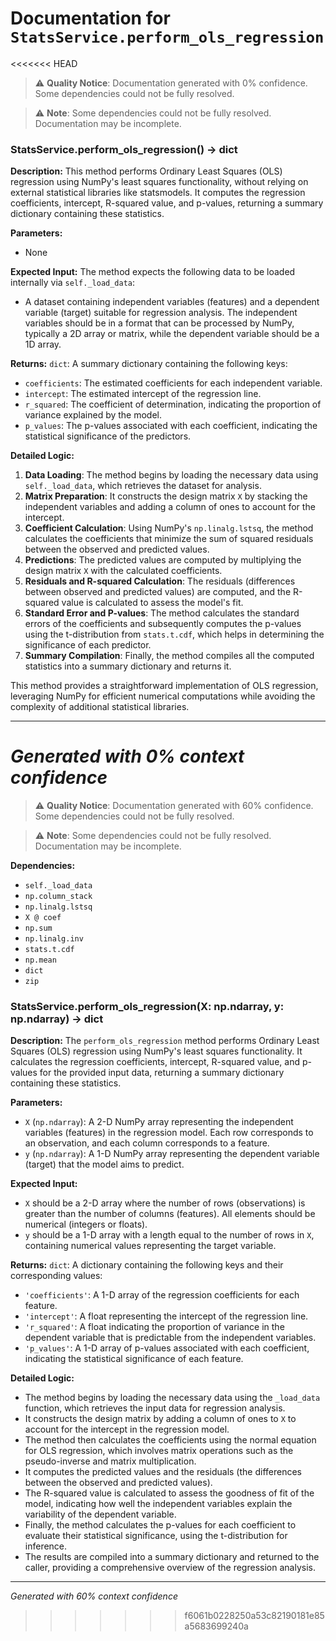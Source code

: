 # Documentation for `StatsService.perform_ols_regression`

<<<<<<< HEAD
> ⚠️ **Quality Notice**: Documentation generated with 0% confidence. Some dependencies could not be fully resolved.


> ⚠️ **Note**: Some dependencies could not be fully resolved. Documentation may be incomplete.
### StatsService.perform_ols_regression() -> dict

**Description:**
This method performs Ordinary Least Squares (OLS) regression using NumPy's least squares functionality, without relying on external statistical libraries like statsmodels. It computes the regression coefficients, intercept, R-squared value, and p-values, returning a summary dictionary containing these statistics.

**Parameters:**
- None

**Expected Input:**
The method expects the following data to be loaded internally via `self._load_data`:
- A dataset containing independent variables (features) and a dependent variable (target) suitable for regression analysis. The independent variables should be in a format that can be processed by NumPy, typically a 2D array or matrix, while the dependent variable should be a 1D array.

**Returns:**
`dict`: A summary dictionary containing the following keys:
- `coefficients`: The estimated coefficients for each independent variable.
- `intercept`: The estimated intercept of the regression line.
- `r_squared`: The coefficient of determination, indicating the proportion of variance explained by the model.
- `p_values`: The p-values associated with each coefficient, indicating the statistical significance of the predictors.

**Detailed Logic:**
1. **Data Loading**: The method begins by loading the necessary data using `self._load_data`, which retrieves the dataset for analysis.
2. **Matrix Preparation**: It constructs the design matrix `X` by stacking the independent variables and adding a column of ones to account for the intercept.
3. **Coefficient Calculation**: Using NumPy's `np.linalg.lstsq`, the method calculates the coefficients that minimize the sum of squared residuals between the observed and predicted values.
4. **Predictions**: The predicted values are computed by multiplying the design matrix `X` with the calculated coefficients.
5. **Residuals and R-squared Calculation**: The residuals (differences between observed and predicted values) are computed, and the R-squared value is calculated to assess the model's fit.
6. **Standard Error and P-values**: The method calculates the standard errors of the coefficients and subsequently computes the p-values using the t-distribution from `stats.t.cdf`, which helps in determining the significance of each predictor.
7. **Summary Compilation**: Finally, the method compiles all the computed statistics into a summary dictionary and returns it.

This method provides a straightforward implementation of OLS regression, leveraging NumPy for efficient numerical computations while avoiding the complexity of additional statistical libraries.

---
*Generated with 0% context confidence*
=======
> ⚠️ **Quality Notice**: Documentation generated with 60% confidence. Some dependencies could not be fully resolved.


> ⚠️ **Note**: Some dependencies could not be fully resolved. Documentation may be incomplete.

**Dependencies:**
- `self._load_data`
- `np.column_stack`
- `np.linalg.lstsq`
- `X @ coef`
- `np.sum`
- `np.linalg.inv`
- `stats.t.cdf`
- `np.mean`
- `dict`
- `zip`
### StatsService.perform_ols_regression(X: np.ndarray, y: np.ndarray) -> dict

**Description:**
The `perform_ols_regression` method performs Ordinary Least Squares (OLS) regression using NumPy's least squares functionality. It calculates the regression coefficients, intercept, R-squared value, and p-values for the provided input data, returning a summary dictionary containing these statistics.

**Parameters:**
- `X` (`np.ndarray`): A 2-D NumPy array representing the independent variables (features) in the regression model. Each row corresponds to an observation, and each column corresponds to a feature.
- `y` (`np.ndarray`): A 1-D NumPy array representing the dependent variable (target) that the model aims to predict.

**Expected Input:**
- `X` should be a 2-D array where the number of rows (observations) is greater than the number of columns (features). All elements should be numerical (integers or floats).
- `y` should be a 1-D array with a length equal to the number of rows in `X`, containing numerical values representing the target variable.

**Returns:**
`dict`: A dictionary containing the following keys and their corresponding values:
- `'coefficients'`: A 1-D array of the regression coefficients for each feature.
- `'intercept'`: A float representing the intercept of the regression line.
- `'r_squared'`: A float indicating the proportion of variance in the dependent variable that is predictable from the independent variables.
- `'p_values'`: A 1-D array of p-values associated with each coefficient, indicating the statistical significance of each feature.

**Detailed Logic:**
- The method begins by loading the necessary data using the `_load_data` function, which retrieves the input data for regression analysis.
- It constructs the design matrix by adding a column of ones to `X` to account for the intercept in the regression model.
- The method then calculates the coefficients using the normal equation for OLS regression, which involves matrix operations such as the pseudo-inverse and matrix multiplication.
- It computes the predicted values and the residuals (the differences between the observed and predicted values).
- The R-squared value is calculated to assess the goodness of fit of the model, indicating how well the independent variables explain the variability of the dependent variable.
- Finally, the method calculates the p-values for each coefficient to evaluate their statistical significance, using the t-distribution for inference.
- The results are compiled into a summary dictionary and returned to the caller, providing a comprehensive overview of the regression analysis.

---
*Generated with 60% context confidence*
>>>>>>> f6061b0228250a53c82190181e85a5683699240a
